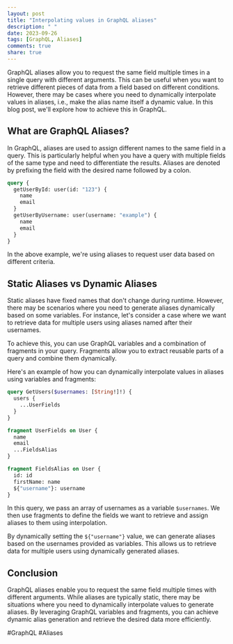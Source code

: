 ```yaml
---
layout: post
title: "Interpolating values in GraphQL aliases"
description: " "
date: 2023-09-26
tags: [GraphQL, Aliases]
comments: true
share: true
---
```


GraphQL aliases allow you to request the same field multiple times in a single query with different arguments. This can be useful when you want to retrieve different pieces of data from a field based on different conditions. However, there may be cases where you need to dynamically interpolate values in aliases, i.e., make the alias name itself a dynamic value. In this blog post, we'll explore how to achieve this in GraphQL.

## What are GraphQL Aliases?

In GraphQL, aliases are used to assign different names to the same field in a query. This is particularly helpful when you have a query with multiple fields of the same type and need to differentiate the results. Aliases are denoted by prefixing the field with the desired name followed by a colon.

```graphql
query {
  getUserById: user(id: "123") {
    name
    email
  }
  getUserByUsername: user(username: "example") {
    name
    email
  }
}
```

In the above example, we're using aliases to request user data based on different criteria.

## Static Aliases vs Dynamic Aliases

Static aliases have fixed names that don't change during runtime. However, there may be scenarios where you need to generate aliases dynamically based on some variables. For instance, let's consider a case where we want to retrieve data for multiple users using aliases named after their usernames.

To achieve this, you can use GraphQL variables and a combination of fragments in your query. Fragments allow you to extract reusable parts of a query and combine them dynamically.

Here's an example of how you can dynamically interpolate values in aliases using variables and fragments:

```graphql
query GetUsers($usernames: [String!]!) {
  users {
    ...UserFields
  }
}

fragment UserFields on User {
  name
  email
  ...FieldsAlias
}

fragment FieldsAlias on User {
  id: id
  firstName: name
  ${"username"}: username
}
```

In this query, we pass an array of usernames as a variable `$usernames`. We then use fragments to define the fields we want to retrieve and assign aliases to them using interpolation.

By dynamically setting the `${"username"}` value, we can generate aliases based on the usernames provided as variables. This allows us to retrieve data for multiple users using dynamically generated aliases.

## Conclusion

GraphQL aliases enable you to request the same field multiple times with different arguments. While aliases are typically static, there may be situations where you need to dynamically interpolate values to generate aliases. By leveraging GraphQL variables and fragments, you can achieve dynamic alias generation and retrieve the desired data more efficiently.

#GraphQL #Aliases